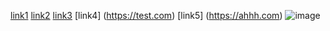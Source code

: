 [link1](https://github.com/ajcagle8/cse15l-lab-reports)
[link2](https://google.com)
[link3](tinyurl.com/lab3group4)
[link4]                           (https://test.com)
[link5]
(https://ahhh.com)
![image](https://cdn.pixabay.com/photo/2015/04/23/22/00/tree-736885__480.jpg)